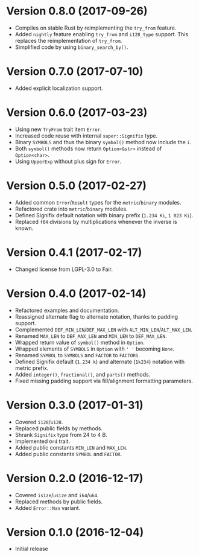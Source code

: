 # Version 0.8.0 (2017-09-26)

  * Compiles on stable Rust by reimplementing the `try_from` feature.
  * Added `nightly` feature enabling `try_from` and `i128_type` support. This
    replaces the reimplementation of `try_from`.
  * Simplified code by using `binary_search_by()`.

# Version 0.7.0 (2017-07-10)

  * Added explicit localization support.

# Version 0.6.0 (2017-03-23)

  * Using new `TryFrom` trait item `Error`.
  * Increased code reuse with internal `super::Signifix` type.
  * Binary `SYMBOLS` and thus the binary `symbol()` method now include the `i`.
  * Both `symbol()` methods now return `Option<&str>` instead of `Option<char>`.
  * Using `UpperExp` without plus sign for `Error`.

# Version 0.5.0 (2017-02-27)

  * Added common `Error`/`Result` types for the `metric`/`binary` modules.
  * Refactored crate into `metric`/`binary` modules.
  * Defined Signifix default notation with binary prefix (`1.234 Ki`,
    `1 023 Ki`).
  * Replaced `f64` divisions by multiplications whenever the inverse is known.

# Version 0.4.1 (2017-02-17)

  * Changed license from LGPL-3.0 to Fair.

# Version 0.4.0 (2017-02-14)

  * Refactored examples and documentation.
  * Reassigned alternate flag to alternate notation, thanks to padding support.
  * Complemented `DEF_MIN_LEN`/`DEF_MAX_LEN` with `ALT_MIN_LEN`/`ALT_MAX_LEN`.
  * Renamed `MAX_LEN` to `DEF_MAX_LEN` and `MIN_LEN` to `DEF_MAX_LEN`.
  * Wrapped return value of `symbol()` method in `Option`.
  * Wrapped elements of `SYMBOLS` in `Option` with `' '` becoming `None`.
  * Renamed `SYMBOL` to `SYMBOLS` and `FACTOR` to `FACTORS`.
  * Defined Signifix default (`1.234 k`) and alternate (`1k234`) notation with
    metric prefix.
  * Added `integer()`, `fractional()`, and `parts()` methods.
  * Fixed missing padding support via fill/alignment formatting parameters.

# Version 0.3.0 (2017-01-31)

  * Covered `i128`/`u128`.
  * Replaced public fields by methods.
  * Shrank `Signifix` type from 24 to 4 B.
  * Implemented `Ord` trait.
  * Added public constants `MIN_LEN` and `MAX_LEN`.
  * Added public constants `SYMBOL` and `FACTOR`.

# Version 0.2.0 (2016-12-17)

  * Covered `isize`/`usize` and `i64`/`u64`.
  * Replaced methods by public fields.
  * Added `Error::Nan` variant.

# Version 0.1.0 (2016-12-04)

  * Initial release
